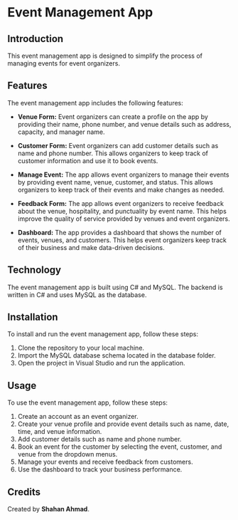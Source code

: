 # **Event Management App**

## Introduction

This event management app is designed to simplify the process of managing events for event organizers.

## Features

The event management app includes the following features:

- **Venue Form:** Event organizers can create a profile on the app by providing their name, phone number, and venue details such as address, capacity, and manager name. 
- **Customer Form:** Event organizers can add customer details such as name and phone number. This allows organizers to keep track of customer information and use it to book events.
- **Manage Event:** The app allows event organizers to manage their events by providing event name, venue, customer, and status. This allows organizers to keep track of their events and make changes as needed.

- **Feedback Form:** The app allows event organizers to receive feedback about the venue, hospitality, and punctuality by event name. This helps improve the quality of service provided by venues and event organizers.

- **Dashboard:** The app provides a dashboard that shows the number of events, venues, and customers. This helps event organizers keep track of their business and make data-driven decisions.

## Technology

The event management app is built using C# and MySQL. The backend is written in C# and uses MySQL as the database. 

## Installation

To install and run the event management app, follow these steps:

1. Clone the repository to your local machine.
2. Import the MySQL database schema located in the database folder.
3. Open the project in Visual Studio and run the application.


## Usage
To use the event management app, follow these steps:

1. Create an account as an event organizer.
2. Create your venue profile and provide event details such as name, date, time, and venue information.
3. Add customer details such as name and phone number.
4. Book an event for the customer by selecting the event, customer, and venue from the dropdown menus.
5. Manage your events and receive feedback from customers.
6. Use the dashboard to track your business performance.

## Credits
Created by **Shahan Ahmad**.